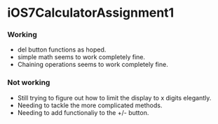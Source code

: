 iOS7CalculatorAssignment1
=========================
### Working
* del button functions as hoped.
* simple math seems to work completely fine.
* Chaining operations seems to work completely fine.

### Not working
* Still trying to figure out how to limit the display to x digits elegantly.
* Needing to tackle the more complicated methods.
* Needing to add functionaliy to the +/- button.
